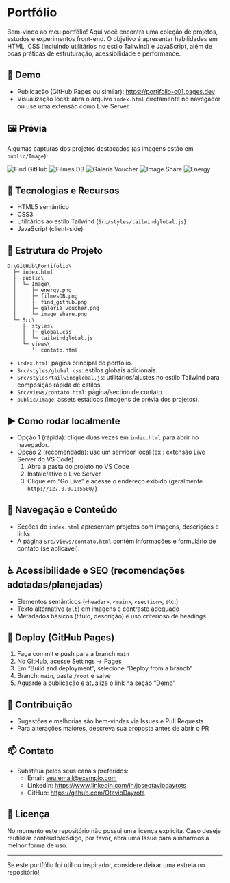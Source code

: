 # Portfólio

Bem-vindo ao meu portfólio! Aqui você encontra uma coleção de projetos, estudos e experimentos front-end. O objetivo é apresentar habilidades em HTML, CSS (incluindo utilitários no estilo Tailwind) e JavaScript, além de boas práticas de estruturação, acessibilidade e performance.

## 🔗 Demo
- Publicação (GitHub Pages ou similar): https://portifolio-c01.pages.dev
- Visualização local: abra o arquivo `index.html` diretamente no navegador ou use uma extensão como Live Server.

## 🖼️ Prévia
Algumas capturas dos projetos destacados (as imagens estão em `public/Image`):

![Find GitHub](public/Image/find_github.png)
![Filmes DB](public/Image/filmesDB.png)
![Galeria Voucher](public/Image/galeria_voucher.png)
![Image Share](public/Image/image_share.png)
![Energy](public/Image/energy.png)

## 🧰 Tecnologias e Recursos
- HTML5 semântico
- CSS3
- Utilitários ao estilo Tailwind (`Src/styles/tailwindglobal.js`)
- JavaScript (client-side)

## 📁 Estrutura do Projeto
```text
D:\GitHub\Portifolio\
  ├─ index.html
  ├─ public\
  │  └─ Image\
  │     ├─ energy.png
  │     ├─ filmesDB.png
  │     ├─ find_github.png
  │     ├─ galeria_voucher.png
  │     └─ image_share.png
  └─ Src\
     ├─ styles\
     │  ├─ global.css
     │  └─ tailwindglobal.js
     └─ views\
        └─ contato.html
```

- `index.html`: página principal do portfólio.
- `Src/styles/global.css`: estilos globais adicionais.
- `Src/styles/tailwindglobal.js`: utilitários/ajustes no estilo Tailwind para composição rápida de estilos.
- `Src/views/contato.html`: página/section de contato.
- `public/Image`: assets estáticos (imagens de prévia dos projetos).

## ▶️ Como rodar localmente
- Opção 1 (rápida): clique duas vezes em `index.html` para abrir no navegador.
- Opção 2 (recomendada): use um servidor local (ex.: extensão Live Server do VS Code)
  1. Abra a pasta do projeto no VS Code
  2. Instale/ative o Live Server
  3. Clique em “Go Live” e acesse o endereço exibido (geralmente `http://127.0.0.1:5500/`)

## 🧭 Navegação e Conteúdo
- Seções do `index.html` apresentam projetos com imagens, descrições e links.
- A página `Src/views/contato.html` contém informações e formulário de contato (se aplicável).

## ♿ Acessibilidade e SEO (recomendações adotadas/planejadas)
- Elementos semânticos (`<header>`, `<main>`, `<section>`, etc.)
- Texto alternativo (`alt`) em imagens e contraste adequado
- Metadados básicos (título, descrição) e uso criterioso de headings

## 🚀 Deploy (GitHub Pages)
1. Faça commit e push para a branch `main`
2. No GitHub, acesse Settings → Pages
3. Em “Build and deployment”, selecione “Deploy from a branch”
4. Branch: `main`, pasta `/root` e salve
5. Aguarde a publicação e atualize o link na seção “Demo”

## 🤝 Contribuição
- Sugestões e melhorias são bem-vindas via Issues e Pull Requests
- Para alterações maiores, descreva sua proposta antes de abrir o PR

## 📫 Contato
- Substitua pelos seus canais preferidos:
  - Email: seu.email@exemplo.com
  - LinkedIn: https://www.linkedin.com/in/joseotaviodayrots
  - GitHub: https://github.com/OtavioDayrots

## 📄 Licença
No momento este repositório não possui uma licença explícita. Caso deseje reutilizar conteúdo/código, por favor, abra uma Issue para alinharmos a melhor forma de uso.

---
Se este portfólio foi útil ou inspirador, considere deixar uma estrela no repositório!
